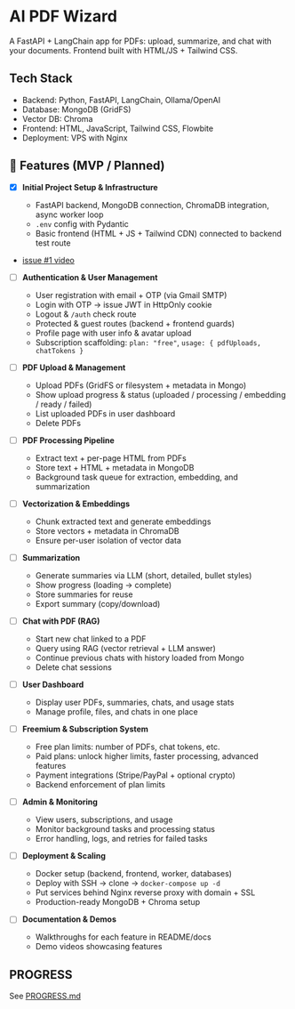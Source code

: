 # AI PDF Wizard

A FastAPI + LangChain app for PDFs: upload, summarize, and chat with your documents. Frontend built with HTML/JS + Tailwind CSS.

## Tech Stack

- Backend: Python, FastAPI, LangChain, Ollama/OpenAI
- Database: MongoDB (GridFS)
- Vector DB: Chroma
- Frontend: HTML, JavaScript, Tailwind CSS, Flowbite
- Deployment: VPS with Nginx

## 🚀 Features (MVP / Planned)

- [x] **Initial Project Setup & Infrastructure**

  - FastAPI backend, MongoDB connection, ChromaDB integration, async worker loop
  - `.env` config with Pydantic
  - Basic frontend (HTML + JS + Tailwind CDN) connected to backend test route

- [issue #1 video](https://www.youtube.com/playlist?list=PLcccwZD44KFTqjAzkfjA97K67fIOMJy2i)

- [ ] **Authentication & User Management**

  - User registration with email + OTP (via Gmail SMTP)
  - Login with OTP → issue JWT in HttpOnly cookie
  - Logout & `/auth` check route
  - Protected & guest routes (backend + frontend guards)
  - Profile page with user info & avatar upload
  - Subscription scaffolding: `plan: "free"`, `usage: { pdfUploads, chatTokens }`

- [ ] **PDF Upload & Management**

  - Upload PDFs (GridFS or filesystem + metadata in Mongo)
  - Show upload progress & status (uploaded / processing / embedding / ready / failed)
  - List uploaded PDFs in user dashboard
  - Delete PDFs

- [ ] **PDF Processing Pipeline**

  - Extract text + per-page HTML from PDFs
  - Store text + HTML + metadata in MongoDB
  - Background task queue for extraction, embedding, and summarization

- [ ] **Vectorization & Embeddings**

  - Chunk extracted text and generate embeddings
  - Store vectors + metadata in ChromaDB
  - Ensure per-user isolation of vector data

- [ ] **Summarization**

  - Generate summaries via LLM (short, detailed, bullet styles)
  - Show progress (loading → complete)
  - Store summaries for reuse
  - Export summary (copy/download)

- [ ] **Chat with PDF (RAG)**

  - Start new chat linked to a PDF
  - Query using RAG (vector retrieval + LLM answer)
  - Continue previous chats with history loaded from Mongo
  - Delete chat sessions

- [ ] **User Dashboard**

  - Display user PDFs, summaries, chats, and usage stats
  - Manage profile, files, and chats in one place

- [ ] **Freemium & Subscription System**

  - Free plan limits: number of PDFs, chat tokens, etc.
  - Paid plans: unlock higher limits, faster processing, advanced features
  - Payment integrations (Stripe/PayPal + optional crypto)
  - Backend enforcement of plan limits

- [ ] **Admin & Monitoring**

  - View users, subscriptions, and usage
  - Monitor background tasks and processing status
  - Error handling, logs, and retries for failed tasks

- [ ] **Deployment & Scaling**

  - Docker setup (backend, frontend, worker, databases)
  - Deploy with SSH → clone → `docker-compose up -d`
  - Put services behind Nginx reverse proxy with domain + SSL
  - Production-ready MongoDB + Chroma setup

- [ ] **Documentation & Demos**

  - Walkthroughs for each feature in README/docs
  - Demo videos showcasing features

## PROGRESS

See [PROGRESS.md](./PROGRESS.md)

